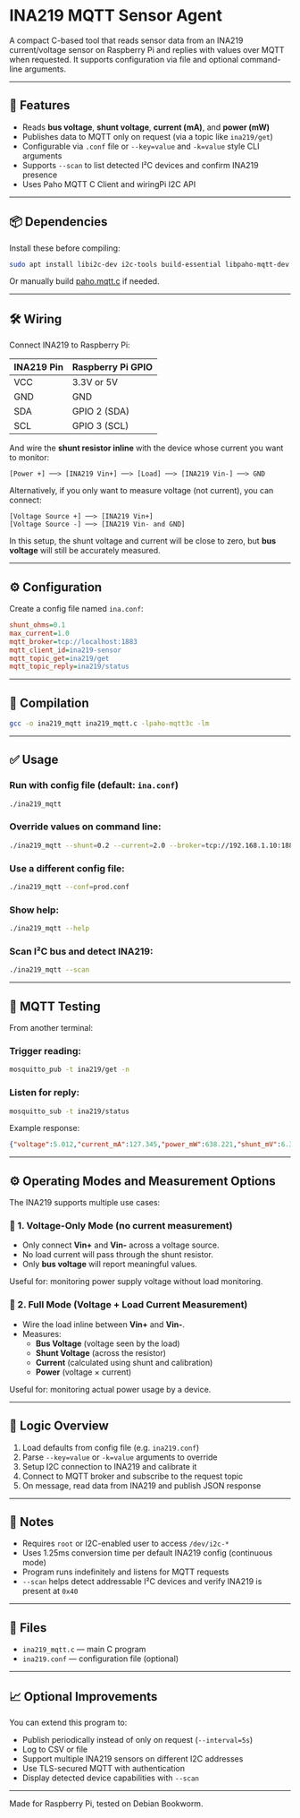 # INA219 MQTT Sensor Agent

A compact C-based tool that reads sensor data from an INA219 current/voltage sensor on Raspberry Pi and replies with values over MQTT when requested. It supports configuration via file and optional command-line arguments.

---

## 🔧 Features

- Reads **bus voltage**, **shunt voltage**, **current (mA)**, and **power (mW)**
- Publishes data to MQTT only on request (via a topic like `ina219/get`)
- Configurable via `.conf` file or `--key=value` and `-k=value` style CLI arguments
- Supports `--scan` to list detected I²C devices and confirm INA219 presence
- Uses Paho MQTT C Client and wiringPi I2C API

---

## 📦 Dependencies

Install these before compiling:

```bash
sudo apt install libi2c-dev i2c-tools build-essential libpaho-mqtt-dev
```

Or manually build [paho.mqtt.c](https://github.com/eclipse/paho.mqtt.c) if needed.

---

## 🛠️ Wiring

Connect INA219 to Raspberry Pi:

| INA219 Pin | Raspberry Pi GPIO |
|------------|-------------------|
| VCC        | 3.3V or 5V        |
| GND        | GND               |
| SDA        | GPIO 2 (SDA)      |
| SCL        | GPIO 3 (SCL)      |

And wire the **shunt resistor inline** with the device whose current you want to monitor:

```
[Power +] ──> [INA219 Vin+] ──> [Load] ──> [INA219 Vin-] ──> GND
```

Alternatively, if you only want to measure voltage (not current), you can connect:

```
[Voltage Source +] ──> [INA219 Vin+]
[Voltage Source -] ──> [INA219 Vin- and GND]
```

In this setup, the shunt voltage and current will be close to zero, but **bus voltage** will still be accurately measured.

---

## ⚙️ Configuration

Create a config file named `ina.conf`:

```ini
shunt_ohms=0.1
max_current=1.0
mqtt_broker=tcp://localhost:1883
mqtt_client_id=ina219-sensor
mqtt_topic_get=ina219/get
mqtt_topic_reply=ina219/status
```

---

## 🚀 Compilation

```bash
gcc -o ina219_mqtt ina219_mqtt.c -lpaho-mqtt3c -lm
```

---

## ✅ Usage

### Run with config file (default: `ina.conf`)
```bash
./ina219_mqtt
```

### Override values on command line:
```bash
./ina219_mqtt --shunt=0.2 --current=2.0 --broker=tcp://192.168.1.10:1883
```

### Use a different config file:
```bash
./ina219_mqtt --conf=prod.conf
```

### Show help:
```bash
./ina219_mqtt --help
```

### Scan I²C bus and detect INA219:
```bash
./ina219_mqtt --scan
```

---

## 🧪 MQTT Testing

From another terminal:

### Trigger reading:
```bash
mosquitto_pub -t ina219/get -n
```

### Listen for reply:
```bash
mosquitto_sub -t ina219/status
```

Example response:
```json
{"voltage":5.012,"current_mA":127.345,"power_mW":638.221,"shunt_mV":6.382}
```

---

## ⚙️ Operating Modes and Measurement Options

The INA219 supports multiple use cases:

### 🔹 1. Voltage-Only Mode (no current measurement)
- Only connect **Vin+** and **Vin-** across a voltage source.
- No load current will pass through the shunt resistor.
- Only **bus voltage** will report meaningful values.

Useful for: monitoring power supply voltage without load monitoring.

### 🔹 2. Full Mode (Voltage + Load Current Measurement)
- Wire the load inline between **Vin+** and **Vin-**.
- Measures:
  - **Bus Voltage** (voltage seen by the load)
  - **Shunt Voltage** (across the resistor)
  - **Current** (calculated using shunt and calibration)
  - **Power** (voltage × current)

Useful for: monitoring actual power usage by a device.

---

## 🧠 Logic Overview

1. Load defaults from config file (e.g. `ina219.conf`)
2. Parse `--key=value` or `-k=value` arguments to override
3. Setup I2C connection to INA219 and calibrate it
4. Connect to MQTT broker and subscribe to the request topic
5. On message, read data from INA219 and publish JSON response

---

## 📌 Notes

- Requires `root` or I2C-enabled user to access `/dev/i2c-*`
- Uses 1.25ms conversion time per default INA219 config (continuous mode)
- Program runs indefinitely and listens for MQTT requests
- `--scan` helps detect addressable I²C devices and verify INA219 is present at `0x40`

---

## 📂 Files

- `ina219_mqtt.c` — main C program
- `ina219.conf` — configuration file (optional)

---

## 📈 Optional Improvements

You can extend this program to:

- Publish periodically instead of only on request (`--interval=5s`)
- Log to CSV or file
- Support multiple INA219 sensors on different I2C addresses
- Use TLS-secured MQTT with authentication
- Display detected device capabilities with `--scan`

---

Made for Raspberry Pi, tested on Debian Bookworm.
